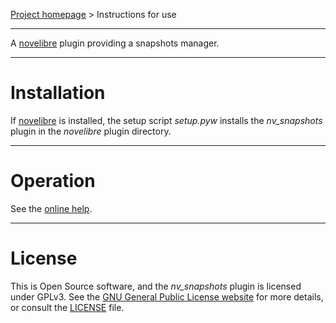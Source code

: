 [Project homepage](https://github.com/peter88213/nv_snapshots) > Instructions for use

--- 

A [novelibre](https://github.com/peter88213/novelibre/) plugin providing a snapshots manager. 

---

# Installation

If [novelibre](https://github.com/peter88213/novelibre/) is installed, the setup script *setup.pyw* installs the *nv_snapshots* plugin in the *novelibre* plugin directory.

---

# Operation

See the [online help](https://peter88213.github.io/nvhelp-en/nv_snapshots/).

---

# License

This is Open Source software, and the *nv_snapshots* plugin is licensed under GPLv3. See the
[GNU General Public License website](https://www.gnu.org/licenses/gpl-3.0.en.html) for more
details, or consult the [LICENSE](https://github.com/peter88213/nv_snapshots/blob/main/LICENSE) file.
